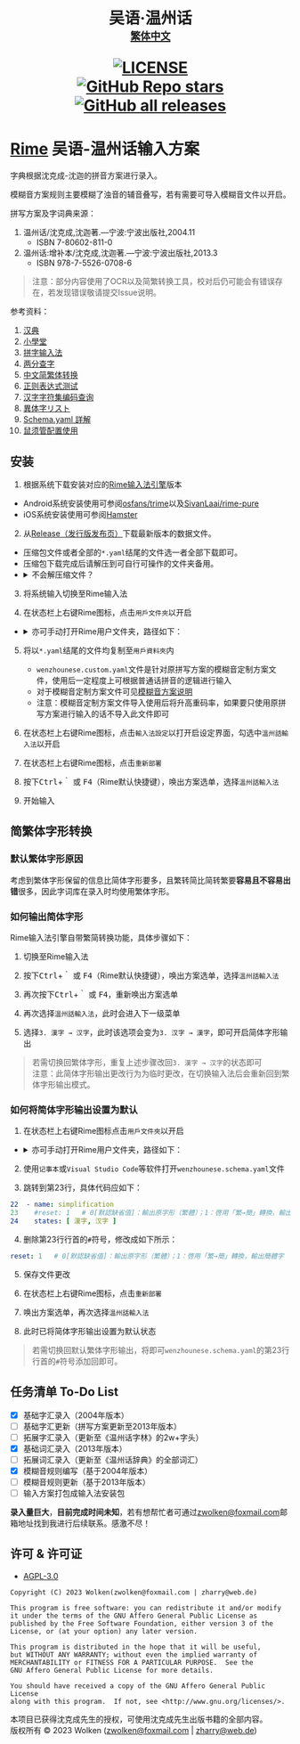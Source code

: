 <h1 align="center">吴语·温州话<a rel="繁体中文" href="/README.md"><br><font size="4">繁体中文</font></a><br>

[![LICENSE](https://img.shields.io/badge/license-AGPL3.0-blue?style=for-the-badge)](https://github.com/ZWolken/rime-wenzhounese/blob/main/LICENSE)<br>
[![GitHub Repo stars](https://img.shields.io/github/stars/ZWolken/rime-wenzhounese?style=for-the-badge)](https://github.com/ZWolken/rime-wenzhounese)
[![GitHub all releases](https://img.shields.io/github/downloads/ZWolken/rime-wenzhounese/total?style=for-the-badge)](https://github.com/ZWolken/rime-wenzhounese/releases)

# [Rime](https://rime.im) 吴语-温州话输入方案

字典根据沈克成-沈迦的拼音方案进行录入。

模糊音方案规则主要模糊了浊音的辅音叠写，若有需要可导入模糊音文件以开启。

拼写方案及字词典来源：
1.	温州话/沈克成,沈迦著.—宁波:宁波出版社,2004.11
	- ISBN 7-80602-811-0
2.	温州话:增补本/沈克成,沈迦著.—宁波:宁波出版社,2013.3
	- ISBN 978-7-5526-0708-6
> 注意：部分内容使用了OCR以及简繁转换工具，校对后仍可能会有错误存在，若发现错误敬请提交Issue说明。

参考资料：
1.	[汉典](https://www.zdic.net/)
2.	[小學堂](https://xiaoxue.iis.sinica.edu.tw/ccdb)
3.	[拼字输入法](https://hanzi.unihan.com.cn/PinZi)
4.	[两分查字](http://zisea.com/zslf.htm)
5.	[中文简繁体转换](https://tool.lu/zhconvert/)
6.	[正则表达式测试](https://regexr-cn.com/)
7.	[汉字字符集编码查询](https://www.qqxiuzi.cn/bianma/zifuji.php)
8.	[異体字リスト](https://www.tobunken.go.jp/archives/%E7%95%B0%E4%BD%93%E5%AD%97%E3%83%AA%E3%82%B9%E3%83%88/)
9.	[Schema.yaml 詳解](https://github.com/LEOYoon-Tsaw/Rime_collections/blob/master/Rime_description.md)
10.	[鼠须管配置使用](https://blog.isteed.cc/post/squirrel-customization-2022/)

## 安装

1.	根据系统下载安装对应的[Rime输入法引擎](https://rime.im/download/)版本

-	Android系统安装使用可参阅[osfans/trime](https://github.com/osfans/trime)以及[SivanLaai/rime-pure](https://github.com/SivanLaai/rime-pure)
-	iOS系统安装使用可参阅[Hamster](https://github.com/imfuxiao/Hamster)

2.	从[Release（发行版发布页）](https://github.com/ZWolken/rime-wenzhounese/releases/latest)下载最新版本的数据文件。
-	压缩包文件或者全部的`*.yaml`结尾的文件选一者全部下载即可。
-	压缩包下载完成后请解压到可自行可操作的文件夹备用。
-	<details>
	<summary>不会解压缩文件？</summary>
	请查阅<a href="https://[www.runoob.com/](https://blog.csdn.net/weixin_44168217/article/details/96311980)">压缩包解压教程</a>。
	</details>

3.	将系统输入切换至Rime输入法

4.	在状态栏上右键Rime图标，点击`用戶文件夾`以开启
-	<details>
	<summary>亦可手动打开Rime用户文件夹，路径如下：</summary>
	【中州韻】 `~/.config/ibus/rime/`<br>
	【小狼毫】 `%APPDATA%\Rime`<br>
	【鼠鬚管】 `~/Library/Rime/`
	</details>

5.	将以`*.yaml`结尾的文件均复制至`用戶資料夾`内

	-	`wenzhounese.custom.yaml`文件是针对原拼写方案的模糊音定制方案文件，使用后一定程度上可根据普通话拼音的逻辑进行输入
	-	对于模糊音定制方案文件可见[模糊音方案说明](/FuzzySoundList.md)
	-	注意：模糊音定制方案文件导入使用后将升高重码率，如果要只使用原拼写方案进行输入的话不导入此文件即可

6.	在状态栏上右键Rime图标，点击`輸入法設定`以打开启设定界面，勾选中`溫州話輸入法`以开启

7.	在状态栏上右键Rime图标，点击`重新部署`

8.	按下<kbd>Ctrl</kbd>+<kbd>｀</kbd> 或 <kbd>F4</kbd>（Rime默认快捷键），唤出方案选单，选择`溫州話輸入法`

9.	开始输入

## 简繁体字形转换

### 默认繁体字形原因

考虑到繁体字形保留的信息比简体字形要多，且繁转简比简转繁要**容易且不容易出错**很多，因此字词库在录入时均使用繁体字形。

### 如何输出简体字形

Rime输入法引擎自带繁简转换功能，具体步骤如下：
1.	切换至Rime输入法

2.	按下<kbd>Ctrl</kbd>+<kbd>｀</kbd> 或 <kbd>F4</kbd>（Rime默认快捷键），唤出方案选单，选择`溫州話輸入法`

3.	再次按下<kbd>Ctrl</kbd>+<kbd>｀</kbd> 或 <kbd>F4</kbd>，重新唤出方案选单

4.	再次选择`溫州話輸入法`，此时会进入下一级菜单

5.	选择`3. 漢字 → 汉字`，此时该选项会变为`3. 汉字 → 漢字`，即可开启简体字形输出
> 若需切换回繁体字形，重复上述步骤改回`3. 漢字 → 汉字`的状态即可<br>
> 注意：此简体字形输出更改行为为临时更改，在切换输入法后会重新回到繁体字形输出模式。

### 如何将简体字形输出设置为默认

1.	在状态栏上右键Rime图标点击`用戶文件夾`以开启
-	<details>
	<summary>亦可手动打开Rime用户文件夹，路径如下：</summary>
	【中州韻】 `~/.config/ibus/rime/`<br>
	【小狼毫】 `%APPDATA%\Rime`<br>
	【鼠鬚管】 `~/Library/Rime/`
	</details>

2.	使用`记事本`或`Visual Studio Code`等软件打开`wenzhounese.schema.yaml`文件

3.	跳转到第23行，具体代码应如下：
```yaml
22  - name: simplification
23    #reset: 1   # 0[默認缺省值]：輸出原字形（繁體）；1：啓用「繁→簡」轉換，輸出簡體字
24    states: [ 漢字, 汉字 ]
```

4.	删除第23行行首的`#`符号，修改成如下所示：
```yaml
reset: 1   # 0[默認缺省值]：輸出原字形（繁體）；1：啓用「繁→簡」轉換，輸出簡體字
```

5.	保存文件更改

6.	在状态栏上右键Rime图标，点击`重新部署`

7.	唤出方案选单，再次选择`溫州話輸入法`

8.	此时已将简体字形输出设置为默认状态
> 若需切换回默认繁体字形输出，将即可`wenzhounese.schema.yaml`的第23行行首的`#`符号添加回即可。

## 任务清单 To-Do List

- [x] 基础字汇录入（2004年版本）
- [ ] 基础字汇更新（拼写方案更新至2013年版本）
- [ ] 拓展字汇录入（更新至《温州话字林》的2w+字头）
- [x] 基础词汇录入（2013年版本）
- [ ] 拓展词汇录入（更新至《温州话辞典》的全部词汇）
- [x] 模糊音规则编写（基于2004年版本）
- [ ] 模糊音规则更新（基于2013年版本）
- [ ] 输入方案打包成输入法安装包

**录入量巨大**，**目前完成时间未知**，若有想帮忙者可通过[zwolken@foxmail.com](mailto:zwolken@foxmail.com)邮箱地址找到我进行后续联系。感激不尽！

## 许可 & 许可证

- [AGPL-3.0](https://www.gnu.org/licenses/agpl-3.0.html)

```
Copyright (C) 2023 Wolken(zwolken@foxmail.com | zharry@web.de)

This program is free software: you can redistribute it and/or modify
it under the terms of the GNU Affero General Public License as
published by the Free Software Foundation, either version 3 of the
License, or (at your option) any later version.

This program is distributed in the hope that it will be useful,
but WITHOUT ANY WARRANTY; without even the implied warranty of
MERCHANTABILITY or FITNESS FOR A PARTICULAR PURPOSE.  See the
GNU Affero General Public License for more details.

You should have received a copy of the GNU Affero General Public License
along with this program.  If not, see <http://www.gnu.org/licenses/>.
```

本项目已获得沈克成先生的授权，可使用沈克成先生出版书籍的全部内容。<br>
版权所有 © 2023 Wolken (zwolken@foxmail.com | zharry@web.de)
